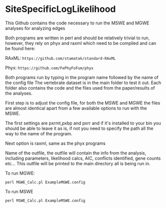 # SiteSpecificLogLikelihood
This Github contains the code necessary to run the MSWE and MGWE analyses for analyzing edges

Both programs are written in perl and should be relatively trivial to run, however, they rely
on phyx and raxml which need to be compiled and can be found here:

RAxML: ```https://github.com/stamatak/standard-RAxML```

Phyx: ```https://github.com/FePhyFoFum/phyx```


Both programs run by typing in the program name followed by the name of the config file
The vertebrate dataset is in the main folder to test it out. Each folder also contains
the code and the files used from the paper/results of the analyses.

First step is to adjust the config file, for both the MSWE and MGWE the files are almost identical
apart from a few available options to run with the MSWE.


The first settings are pxrmt,pxbp and pxrr and if it's installed to your bin you should
be able to leave it as is, if not you need to specify the path all the way to the name of
the program.

Next option is raxml, same as the phyx programs

Name of the outfile, the outfile will contain the info from the analysis, including
parameters, likelihood calcs, AIC, conflicts identified, gene counts etc... This
outfile will be printed to the main directory all is being run in.




To run MGWE: 
```
perl MGWE_Calc.pl ExampleMGWE.config
```
To run MSWE
```
perl MSWE_Calc.pl ExampleMSWE.config
```
